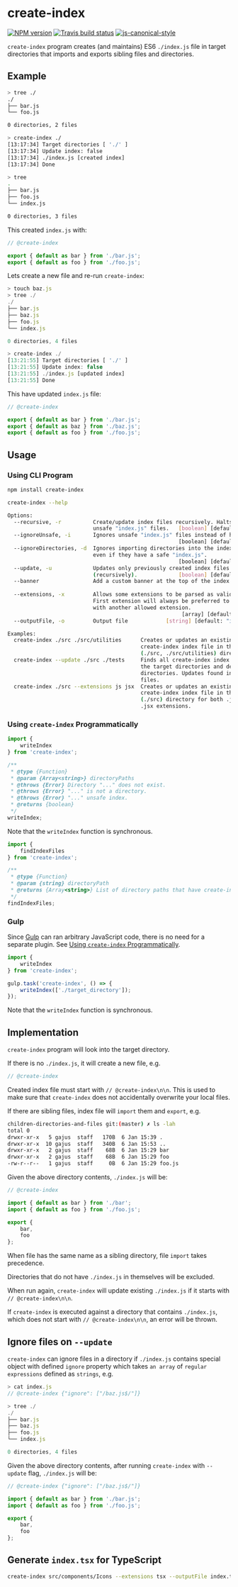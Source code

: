 # create-index

[![NPM version](http://img.shields.io/npm/v/create-index.svg?style=flat-square)](https://www.npmjs.org/package/create-index)
[![Travis build status](http://img.shields.io/travis/gajus/create-index/master.svg?style=flat-square)](https://travis-ci.org/gajus/create-index)
[![js-canonical-style](https://img.shields.io/badge/code%20style-canonical-blue.svg?style=flat-square)](https://github.com/gajus/canonical)

`create-index` program creates (and maintains) ES6 `./index.js` file in target directories that imports and exports sibling files and directories.

## Example

```sh
> tree ./
./
├── bar.js
└── foo.js

0 directories, 2 files

> create-index ./
[13:17:34] Target directories [ './' ]
[13:17:34] Update index: false
[13:17:34] ./index.js [created index]
[13:17:34] Done

> tree
.
├── bar.js
├── foo.js
└── index.js

0 directories, 3 files
```

This created `index.js` with:

```js
// @create-index

export { default as bar } from './bar.js';
export { default as foo } from './foo.js';

```

Lets create a new file and re-run `create-index`:

```js
> touch baz.js
> tree ./
./
├── bar.js
├── baz.js
├── foo.js
└── index.js

0 directories, 4 files

> create-index ./
[13:21:55] Target directories [ './' ]
[13:21:55] Update index: false
[13:21:55] ./index.js [updated index]
[13:21:55] Done
```

This have updated `index.js` file:

```js
// @create-index

export { default as bar } from './bar.js';
export { default as baz } from './baz.js';
export { default as foo } from './foo.js';

```

## Usage

### Using CLI Program

```sh
npm install create-index

create-index --help

Options:
  --recursive, -r          Create/update index files recursively. Halts on any
                           unsafe "index.js" files.   [boolean] [default: false]
  --ignoreUnsafe, -i       Ignores unsafe "index.js" files instead of halting.
                                                      [boolean] [default: false]
  --ignoreDirectories, -d  Ignores importing directories into the index file,
                           even if they have a safe "index.js".
                                                      [boolean] [default: false]
  --update, -u             Updates only previously created index files
                           (recursively).             [boolean] [default: false]
  --banner                 Add a custom banner at the top of the index file
                                                                        [string]
  --extensions, -x         Allows some extensions to be parsed as valid source.
                           First extension will always be preferred to homonyms
                           with another allowed extension.
                                                       [array] [default: ["js"]]
  --outputFile, -o         Output file            [string] [default: "index.js"]                                                      [array] [default: ["js"]]

Examples:
  create-index ./src ./src/utilities      Creates or updates an existing
                                          create-index index file in the target
                                          (./src, ./src/utilities) directories.
  create-index --update ./src ./tests     Finds all create-index index files in
                                          the target directories and descending
                                          directories. Updates found index
                                          files.
  create-index ./src --extensions js jsx  Creates or updates an existing
                                          create-index index file in the target
                                          (./src) directory for both .js and
                                          .jsx extensions.
```

### Using `create-index` Programmatically

```js
import {
    writeIndex
} from 'create-index';

/**
 * @type {Function}
 * @param {Array<string>} directoryPaths
 * @throws {Error} Directory "..." does not exist.
 * @throws {Error} "..." is not a directory.
 * @throws {Error} "..." unsafe index.
 * @returns {boolean}
 */
writeIndex;
```

Note that the `writeIndex` function is synchronous.

```js
import {
    findIndexFiles
} from 'create-index';

/**
 * @type {Function}
 * @param {string} directoryPath
 * @returns {Array<string>} List of directory paths that have create-index index file.
 */
findIndexFiles;
```

### Gulp

Since [Gulp](http://gulpjs.com/) can ran arbitrary JavaScript code, there is no need for a separate plugin. See [Using `create-index` Programmatically](#using-create-index-programmatically).

```js
import {
    writeIndex
} from 'create-index';

gulp.task('create-index', () => {
    writeIndex(['./target_directory']);
});
```

Note that the `writeIndex` function is synchronous.

## Implementation

`create-index` program will look into the target directory.

If there is no `./index.js`, it will create a new file, e.g.

```js
// @create-index
```

Created index file must start with `// @create-index\n\n`. This is used to make sure that `create-index` does not accidentally overwrite your local files.

If there are sibling files, index file will `import` them and `export`, e.g.

```sh
children-directories-and-files git:(master) ✗ ls -lah
total 0
drwxr-xr-x   5 gajus  staff   170B  6 Jan 15:39 .
drwxr-xr-x  10 gajus  staff   340B  6 Jan 15:53 ..
drwxr-xr-x   2 gajus  staff    68B  6 Jan 15:29 bar
drwxr-xr-x   2 gajus  staff    68B  6 Jan 15:29 foo
-rw-r--r--   1 gajus  staff     0B  6 Jan 15:29 foo.js
```

Given the above directory contents, `./index.js` will be:

```js
// @create-index

import { default as bar } from './bar';
import { default as foo } from './foo.js';

export {
    bar,
    foo
};
```

When file has the same name as a sibling directory, file `import` takes precedence.

Directories that do not have `./index.js` in themselves will be excluded.

When run again, `create-index` will update existing `./index.js` if it starts with `// @create-index\n\n`.

If `create-index` is executed against a directory that contains `./index.js`, which does not start with `// @create-index\n\n`, an error will be thrown.

## Ignore files on `--update`

`create-index` can ignore files in a directory if `./index.js` contains special object with defined `ignore` property which takes `an array` of `regular expressions` defined as `strings`, e.g.

```js
> cat index.js
// @create-index {"ignore": ["/baz.js$/"]}
```

```js
> tree ./
./
├── bar.js
├── baz.js
├── foo.js
└── index.js

0 directories, 4 files
```

Given the above directory contents, after running `create-index` with `--update` flag, `./index.js` will be:

```js
// @create-index {"ignore": ["/baz.js$/"]}

import { default as bar } from './bar.js';
import { default as foo } from './foo.js';

export {
    bar,
    foo
};
```

## Generate `index.tsx` for TypeScript

```bash
create-index src/components/Icons --extensions tsx --outputFile index.tsx
```